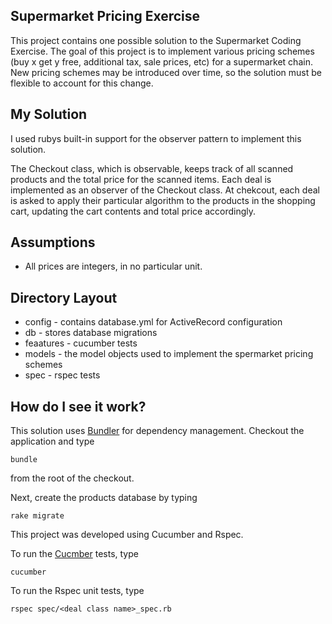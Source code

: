 Supermarket Pricing Exercise
-------------------------
This project contains one possible solution to the Supermarket Coding Exercise.  The goal of this project is to implement
various pricing schemes (buy x get y free, additional tax, sale prices, etc) for a supermarket chain.  New pricing schemes
may be introduced over time, so the solution must be flexible to account for this change.


My Solution
-------------------------

I used rubys built-in support for the observer pattern to implement this solution.

The Checkout class, which is observable, keeps track of all scanned products and the total price for the scanned items.  Each
deal is implemented as an observer of the Checkout class.  At chekcout, each deal is asked to apply their particular
algorithm to the products in the shopping cart, updating the cart contents and total price accordingly.


Assumptions
-------------------------
* All prices are integers, in no particular unit.


Directory Layout
-------------------------
* config - contains database.yml for ActiveRecord configuration
* db - stores database migrations
* feaatures - cucumber tests
* models - the model objects used to implement the spermarket pricing schemes
* spec - rspec tests


How do I see it work?
-------------------------

This solution uses [Bundler](http://gembundler.com/) for dependency management.  Checkout the application and type

    bundle
from the root of the checkout.

Next, create the products database by typing

    rake migrate

This project was developed using Cucumber and Rspec.

To run the [Cucmber](http://cukes.info) tests, type

    cucumber

To run the Rspec unit tests, type

    rspec spec/<deal class name>_spec.rb
